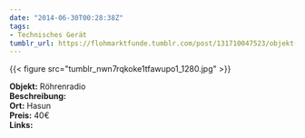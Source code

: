 ```yaml
---
date: "2014-06-30T00:28:38Z"
tags:
- Technisches Gerät
tumblr_url: https://flohmarktfunde.tumblr.com/post/131710047523/objekt-r%C3%B6hrenradio-beschreibung-lorem-ipsum-ort
---
```

 {{< figure src="tumblr_nwn7rqkoke1tfawupo1_1280.jpg" >}}  

**Objekt:** Röhrenradio  
**Beschreibung:**   
**Ort:** Hasun  
**Preis:** 40€  
**Links:** 
